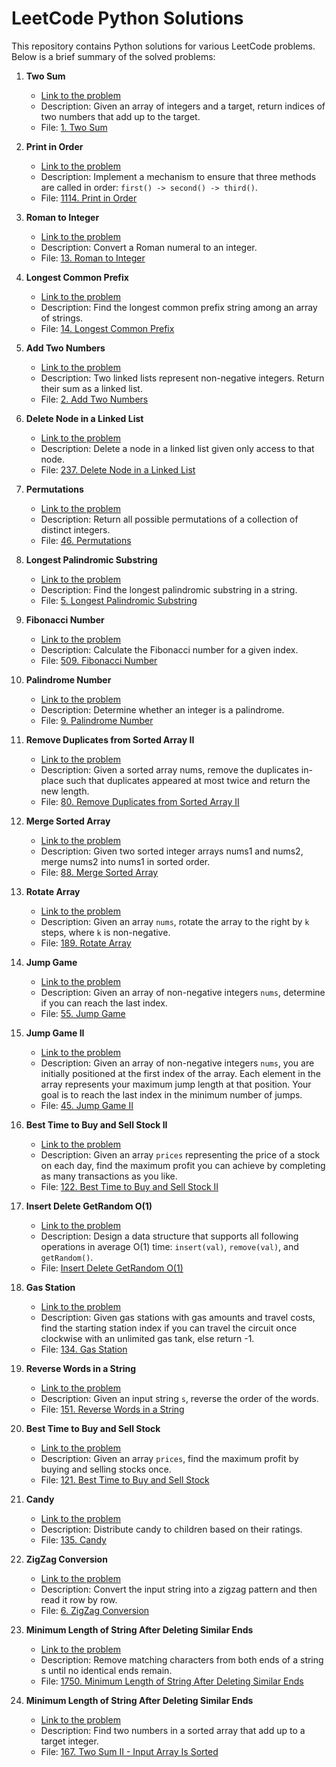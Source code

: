 # LeetCode Python Solutions

This repository contains Python solutions for various LeetCode problems. Below is a brief summary of the solved problems:

1. **Two Sum**
   - [Link to the problem](https://leetcode.com/problems/two-sum/)
   - Description: Given an array of integers and a target, return indices of two numbers that add up to the target.
   - File: [1. Two Sum](./1.%20Two%20Sum/README.md)

2. **Print in Order**
   - [Link to the problem](https://leetcode.com/problems/print-in-order/)
   - Description: Implement a mechanism to ensure that three methods are called in order: `first() -> second() -> third()`.
   - File: [1114. Print in Order](./1114.%20Print%20in%20Order/README.md)

3. **Roman to Integer**
   - [Link to the problem](https://leetcode.com/problems/roman-to-integer/)
   - Description: Convert a Roman numeral to an integer.
   - File: [13. Roman to Integer](./13.%20Roman%20to%20Integer/README.md)

4. **Longest Common Prefix**
   - [Link to the problem](https://leetcode.com/problems/longest-common-prefix/)
   - Description: Find the longest common prefix string among an array of strings.
   - File: [14. Longest Common Prefix](./14.%20Longest%20Common%20Prefix/README.md)

5. **Add Two Numbers**
   - [Link to the problem](https://leetcode.com/problems/add-two-numbers/)
   - Description: Two linked lists represent non-negative integers. Return their sum as a linked list.
   - File: [2. Add Two Numbers](./2.%20Add%20Two%20Numbers/README.md)

6. **Delete Node in a Linked List**
   - [Link to the problem](https://leetcode.com/problems/delete-node-in-a-linked-list/)
   - Description: Delete a node in a linked list given only access to that node.
   - File: [237. Delete Node in a Linked List](./237.%20Delete%20Node%20in%20a%20Linked%20List/README.md)

7. **Permutations**
   - [Link to the problem](https://leetcode.com/problems/permutations/)
   - Description: Return all possible permutations of a collection of distinct integers.
   - File: [46. Permutations](./46.%20Permutations/README.md)

8. **Longest Palindromic Substring**
   - [Link to the problem](https://leetcode.com/problems/longest-palindromic-substring/)
   - Description: Find the longest palindromic substring in a string.
   - File: [5. Longest Palindromic Substring](./5.%20Longest%20Palindromic%20Substring/README.md)

9. **Fibonacci Number**
   - [Link to the problem](https://leetcode.com/problems/fibonacci-number/)
   - Description: Calculate the Fibonacci number for a given index.
   - File: [509. Fibonacci Number](./509.%20Fibonacci%20Number/README.md)

10. **Palindrome Number**
    - [Link to the problem](https://leetcode.com/problems/palindrome-number/)
    - Description: Determine whether an integer is a palindrome.
    - File: [9. Palindrome Number](./9.%20Palindrome%20Number/README.md)

11. **Remove Duplicates from Sorted Array II**
    - [Link to the problem](https://leetcode.com/problems/remove-duplicates-from-sorted-array-ii/description/?envType=study-plan-v2&envId=top-interview-150)
    - Description: Given a sorted array nums, remove the duplicates in-place such that duplicates appeared at most twice and return the new length.
    - File: [80. Remove Duplicates from Sorted Array II](./80.%20Remove%20Duplicates%20from%20Sorted%20Array%20II/README.md)

12. **Merge Sorted Array**
    - [Link to the problem](https://leetcode.com/problems/merge-sorted-array/description/?envType=study-plan-v2&envId=top-interview-150)
    - Description: Given two sorted integer arrays nums1 and nums2, merge nums2 into nums1 in sorted order.
    - File: [88. Merge Sorted Array](./88.%20Merge%20Sorted%20Array/README.md)

13. **Rotate Array**
    - [Link to the problem](https://leetcode.com/problems/rotate-array/submissions/1183914802/?envType=study-plan-v2&envId=top-interview-150)
    - Description: Given an array `nums`, rotate the array to the right by `k` steps, where `k` is non-negative.
    - File: [189. Rotate Array](./189.%20Rotate%20Array/README.md)

14. **Jump Game**
    - [Link to the problem](https://leetcode.com/problems/jump-game/description/?envType=study-plan-v2&envId=top-interview-150)
    - Description: Given an array of non-negative integers `nums`, determine if you can reach the last index.
    - File: [55. Jump Game](./55.%20Jump%20Game/README.md)

15. **Jump Game II**
    - [Link to the problem](https://leetcode.com/problems/jump-game-ii/description/?envType=study-plan-v2&envId=top-interview-150)
    - Description: Given an array of non-negative integers `nums`, you are initially positioned at the first index of the array. Each element in the array represents your maximum jump length at that position. Your goal is to reach the last index in the minimum number of jumps.
    - File: [45. Jump Game II](./45.%20Jump%20Game%20II/README.md)

16. **Best Time to Buy and Sell Stock II**
    - [Link to the problem](https://leetcode.com/problems/best-time-to-buy-and-sell-stock-ii/description/?envType=study-plan-v2&envId=top-interview-150)
    - Description: Given an array `prices` representing the price of a stock on each day, find the maximum profit you can achieve by completing as many transactions as you like.
    - File: [122. Best Time to Buy and Sell Stock II](./122.%20Best%20Time%20to%20Buy%20and%20Sell%20Stock%20II/README.md)

17. **Insert Delete GetRandom O(1)**
    - [Link to the problem](https://leetcode.com/problems/insert-delete-getrandom-o1/description/?envType=study-plan-v2&envId=top-interview-150)
    - Description: Design a data structure that supports all following operations in average O(1) time: `insert(val)`, `remove(val)`, and `getRandom()`.
    - File: [Insert Delete GetRandom O(1)](./380.%20Insert%20Delete%20GetRandom%20O(1)/README.md)

18. **Gas Station**
    - [Link to the problem](https://leetcode.com/problems/gas-station/description/?envType=study-plan-v2&envId=top-interview-150)
    - Description: Given gas stations with gas amounts and travel costs, find the starting station index if you can travel the circuit once clockwise with an unlimited gas tank, else return -1.
    - File: [134. Gas Station](./134.%20Gas%20Station/README.md)

19. **Reverse Words in a String**
    - [Link to the problem](https://leetcode.com/problems/reverse-words-in-a-string/description/?envType=study-plan-v2&envId=top-interview-150)
    - Description: Given an input string `s`, reverse the order of the words.
    - File: [151. Reverse Words in a String](./151.%20Reverse%20Words%20in%20a%20String/README.md)

20. **Best Time to Buy and Sell Stock**
    - [Link to the problem](https://leetcode.com/problems/best-time-to-buy-and-sell-stock/description/?envType=study-plan-v2&envId=top-interview-150)
    - Description: Given an array `prices`, find the maximum profit by buying and selling stocks once.
    - File: [121. Best Time to Buy and Sell Stock](./121.%20Best%20Time%20to%20Buy%20and%20Sell%20Stock/README.md)

21. **Candy**
    - [Link to the problem](https://leetcode.com/problems/candy/description/?envType=study-plan-v2&envId=top-interview-150)
    - Description: Distribute candy to children based on their ratings.
    - File: [135. Candy](./135.%20Candy/README.md)

22. **ZigZag Conversion**
    - [Link to the problem](https://leetcode.com/problems/zigzag-conversion/description/?envType=study-plan-v2&envId=top-interview-150)
    - Description: Convert the input string into a zigzag pattern and then read it row by row.
    - File: [6. ZigZag Conversion](./6.%20Zigzag%20Conversion/README.md)

23. **Minimum Length of String After Deleting Similar Ends**
    - [Link to the problem](https://leetcode.com/problems/minimum-length-of-string-after-deleting-similar-ends/description/?envType=daily-question&envId=2024-03-05)
    - Description: Remove matching characters from both ends of a string s until no identical ends remain.
    - File: [1750. Minimum Length of String After Deleting Similar Ends](./1750.%20Minimum%20Length%20of%20String%20After%20Deleting%20Similar%20Ends/README.md)

24. **Minimum Length of String After Deleting Similar Ends**
    - [Link to the problem](https://leetcode.com/problems/two-sum-ii-input-array-is-sorted/description/?envType=study-plan-v2&envId=top-interview-150)
    - Description: Find two numbers in a sorted array that add up to a target integer.
    - File: [167. Two Sum II - Input Array Is Sorted](./167.%20Two%20Sum%20II%20-%20Input%20Array%20Is%20Sorted/README.md)